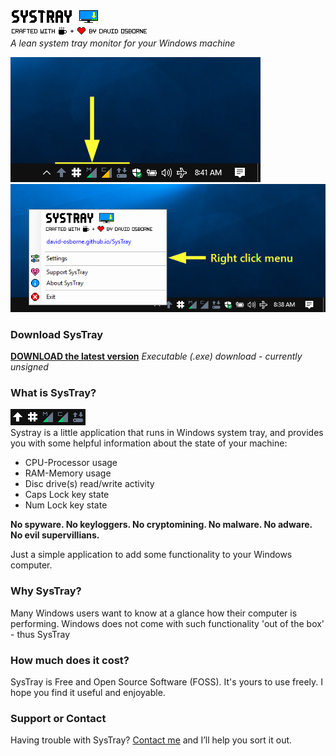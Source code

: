 ![SysTray logo](assets/systray.png)<br>
![Crafted by](assets/craftedby.png)<br>
*A lean system tray monitor for your Windows machine*

![Systray In Taskbar](assets/SysTray_desktop_01.png)![Right Click Menu](assets/SysTray_desktop_02.png)

### Download SysTray
**[DOWNLOAD the latest version](https://github.com/david-osborne/SysTray/releases/tag/v0.1-beta)**  *Executable (.exe) download - currently unsigned*

### What is SysTray?
![SysTray Animated](assets/SysTray.gif)<br>
Systray is a little application that runs in Windows system tray, and provides you with some helpful information about the state of your machine:
- CPU-Processor usage
- RAM-Memory usage
- Disc drive(s) read/write activity
- Caps Lock key state
- Num Lock key state

**No spyware.  No keyloggers.  No cryptomining.  No malware.  No adware.  No evil supervillians.**

Just a simple application to add some functionality to your Windows computer.

### Why SysTray?
Many Windows users want to know at a glance how their computer is performing.  Windows does not come with such functionality 'out of the box' - thus SysTray

### How much does it cost?
SysTray is Free and Open Source Software (FOSS).  It's yours to use freely.  I hope you find it useful and enjoyable.

### Support or Contact

Having trouble with SysTray?  [Contact me](mailto://david.osborne@outlook.com) and I’ll help you sort it out.
